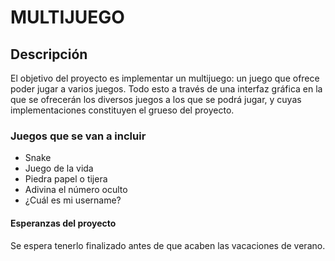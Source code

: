 # MULTIJUEGO

## Descripción

El objetivo del proyecto es implementar un multijuego: un juego que ofrece poder jugar a varios juegos. Todo
esto a través de una interfaz gráfica en la que se ofrecerán los diversos juegos a los que se podrá jugar, y cuyas
implementaciones constituyen el grueso del proyecto.

### Juegos que se van a incluir

- Snake
- Juego de la vida
- Piedra papel o tijera
- Adivina el número oculto
- ¿Cuál es mi username?

#### Esperanzas del proyecto

Se espera tenerlo finalizado antes de que acaben las vacaciones de verano.